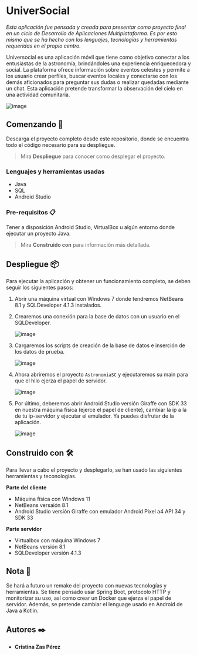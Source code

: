 # UniverSocial

_Esta aplicación fue pensada y creada para presentar como proyecto final en un ciclo de Desarrollo de Aplicaciones Multiplataforma. Es por esto mismo que se ha hecho con los lenguajes, tecnologías y herramientas requeridas en el propio centro._

Universocial es una aplicación móvil que tiene como objetivo conectar a los entusiastas de la astronomía, brindándoles una experiencia enriquecedora y social. La plataforma ofrece información sobre eventos celestes y permite a los usuario crear perfiles, buscar eventos locales y conectarse con los demás aficionados para preguntar sus dudas o realizar quedadas mediante un chat. Esta aplicación pretende transformar la observación del cielo en una actividad comunitaria. 

   ![image](https://github.com/EurekaZC/UniverSocial/assets/128409004/368b4a1c-2087-44dd-8f6d-c97071bf4afd)



## Comenzando 🚀

Descarga el proyecto completo desde este repositorio, donde se encuentra todo el código necesario para su despliegue. 

> Mira  **Despliegue**  para conocer como desplegar el proyecto.



### Lenguajes y herramientas usadas

+ Java
+ SQL
+ Android Studio



### Pre-requisitos 📋

Tener a disposición Android Studio, VirtualBox u algún entorno donde ejecutar un proyecto Java.

> Mira   **Construido con**   para información más detallada.



## Despliegue 📦

Para ejecutar la aplicación y obtener un funcionamiento completo, se deben seguir los siguientes pasos:

1. Abrir una máquina virtual con Windows 7 donde tendremos NetBeans 8.1 y SQLDeveloper 4.1.3 instalados.
   
2. Crearemos una conexión para la base de datos con un usuario en el SQLDeveloper.
   
   ![image](https://github.com/EurekaZC/UniverSocial/assets/128409004/59c33f66-c64c-430f-bb62-d9ab779cb70a)

  
3. Cargaremos los scripts de creación de la base de datos e inserción de los datos de prueba.

   ![image](https://github.com/EurekaZC/UniverSocial/assets/128409004/bac5d7d6-d8eb-48b4-ab08-be30312cac3b)

4. Ahora abriremos el proyecto `AstronomiaSC` y ejecutaremos su main para que el hilo ejerza el papel de servidor.

   ![image](https://github.com/EurekaZC/UniverSocial/assets/128409004/f4262a1c-ea98-4266-9435-b0d3e32faa9d)

5. Por último, deberemos abrir Android Studio versión Giraffe con SDK 33 en nuestra máquina física (ejerce el papel de cliente), cambiar la ip a la de tu ip-servidor y ejecutar el emulador. Ya puedes disfrutar de la aplicación.

   ![image](https://github.com/EurekaZC/UniverSocial/assets/128409004/d87f4604-c9fd-4f30-9db9-b1fba39c4abb)




## Construido con 🛠️

Para llevar a cabo el proyecto y desplegarlo, se han usado las siguientes herramientas y teconologías.

**Parte del cliente**

+ Máquina física con Windows 11
+ NetBeans versaión 8.1 
+ Android Studio versión Giraffe con emulador Android Pixel a4 API 34 y SDK 33 

**Parte servidor**

+ Virtualbox con máquina Windows 7
+ NetBeans versión 8.1
+ SQLDeveloper versión 4.1.3



## Nota 📖

Se hará a futuro un remake del proyecto con nuevas tecnologías y herramientas. Se tiene pensado usar Spring Boot, protocolo HTTP y monitorizar su uso, así como crear un Docker que ejerza el papel de servidor. Además, se pretende cambiar el lenguage usado en Android de Java a Kotlin.



## Autores ✒️

+ **Cristina Zas Pérez**



